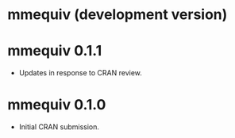 # mmequiv (development version)

# mmequiv 0.1.1

* Updates in response to CRAN review.

# mmequiv 0.1.0

* Initial CRAN submission.
